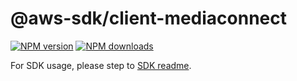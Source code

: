 # @aws-sdk/client-mediaconnect

[![NPM version](https://img.shields.io/npm/v/@aws-sdk/client-mediaconnect/rc.svg)](https://www.npmjs.com/package/@aws-sdk/client-mediaconnect)
[![NPM downloads](https://img.shields.io/npm/dm/@aws-sdk/client-mediaconnect.svg)](https://www.npmjs.com/package/@aws-sdk/client-mediaconnect)

For SDK usage, please step to [SDK readme](https://github.com/aws/aws-sdk-js-v3).
